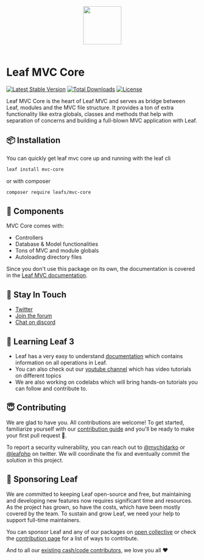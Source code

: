<!-- markdownlint-disable no-inline-html -->
<p align="center">
    <br><br>
    <img src="https://leafphp.dev/logo-circle.png" height="100"/>
    <br><br>
</p>

# Leaf MVC Core

[![Latest Stable Version](https://poser.pugx.org/leafs/mvc-core/v/stable)](https://packagist.org/packages/leafs/mvc-core)
[![Total Downloads](https://poser.pugx.org/leafs/mvc-core/downloads)](https://packagist.org/packages/leafs/mvc-core)
[![License](https://poser.pugx.org/leafs/mvc-core/license)](https://packagist.org/packages/leafs/mvc-core)

Leaf MVC Core is the heart of Leaf MVC and serves as bridge between Leaf, modules and the MVC file structure. It provides a ton of extra functionality like extra globals, classes and methods that help with separation of concerns and building a full-blown MVC application with Leaf.

## 📦 Installation

You can quickly get leaf mvc core up and running with the leaf cli

```sh
leaf install mvc-core
```

or with composer

```bash
composer require leafs/mvc-core
```

## 🧩 Components

MVC Core comes with:

- Controllers
- Database & Model functionalities
- Tons of MVC and module globals
- Autoloading directory files

Since you don't use this package on its own, the documentation is covered in the [Leaf MVC documentation](https://leafphp.dev/docs/mvc/).

## 💬 Stay In Touch

- [Twitter](https://twitter.com/leafphp)
- [Join the forum](https://github.com/leafsphp/leaf/discussions/37)
- [Chat on discord](https://discord.com/invite/Pkrm9NJPE3)

## 📓 Learning Leaf 3

- Leaf has a very easy to understand [documentation](https://leafphp.dev) which contains information on all operations in Leaf.
- You can also check out our [youtube channel](https://www.youtube.com/channel/UCllE-GsYy10RkxBUK0HIffw) which has video tutorials on different topics
- We are also working on codelabs which will bring hands-on tutorials you can follow and contribute to.

## 😇 Contributing

We are glad to have you. All contributions are welcome! To get started, familiarize yourself with our [contribution guide](https://leafphp.dev/community/contributing.html) and you'll be ready to make your first pull request 🚀.

To report a security vulnerability, you can reach out to [@mychidarko](https://twitter.com/mychidarko) or [@leafphp](https://twitter.com/leafphp) on twitter. We will coordinate the fix and eventually commit the solution in this project.

## 🤩 Sponsoring Leaf

We are committed to keeping Leaf open-source and free, but maintaining and developing new features now requires significant time and resources. As the project has grown, so have the costs, which have been mostly covered by the team. To sustain and grow Leaf, we need your help to support full-time maintainers.

You can sponsor Leaf and any of our packages on [open collective](https://opencollective.com/leaf) or check the [contribution page](https://leafphp.dev/support/) for a list of ways to contribute.

And to all our [existing cash/code contributors](https://leafphp.dev#sponsors), we love you all ❤️
